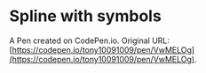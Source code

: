 # Spline with symbols

A Pen created on CodePen.io. Original URL: [https://codepen.io/tony10091009/pen/VwMELOg](https://codepen.io/tony10091009/pen/VwMELOg).


